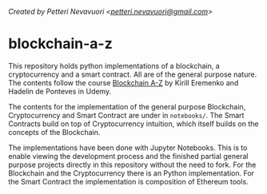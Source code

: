 *Created by Petteri Nevavuori <<petteri.nevavuori@gmail.com>>*

# blockchain-a-z

This repository holds python implementations of a blockchain, a cryptocurrency and a smart contract. All are of the general purpose nature. The contents follow the course [Blockchain A-Z](https://www.udemy.com/build-your-blockchain-az/) by Kirill Eremenko and Hadelin de Ponteves in Udemy. 

The contents for the implementation of the general purpose Blockchain, Cryptocurrency and Smart Contract are under in ``notebooks/``. The Smart Contracts build on top of Cryptocurrency intuition, which itself builds on the concepts of the Blockchain.

The implementations have been done with Jupyter Notebooks. This is to enable viewing the development process and the finished partial general purpose projects directly in this repository without the need to fork. For the Blockchain and the Cryptocurrency there is an Python implementation. For the Smart Contract the implementation is composition of Ethereum tools.
